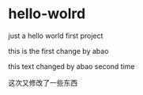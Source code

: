 # hello-wolrd
just a hello world first project

this is the first change by abao

this text changed by abao second time

这次又修改了一些东西